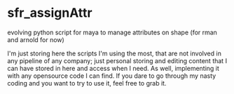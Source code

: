 # sfr_assignAttr
evolving python script for maya to manage attributes on shape (for rman and arnold for now)

I'm just storing here the scripts I'm using the most, that are not involved in any pipeline of any company; just personal storing and editing content that I can have stored in here and access when I need. As well, implementing it with any opensource code I can find. If you dare to go through my nasty coding and you want to try to use it, feel free to grab it.
